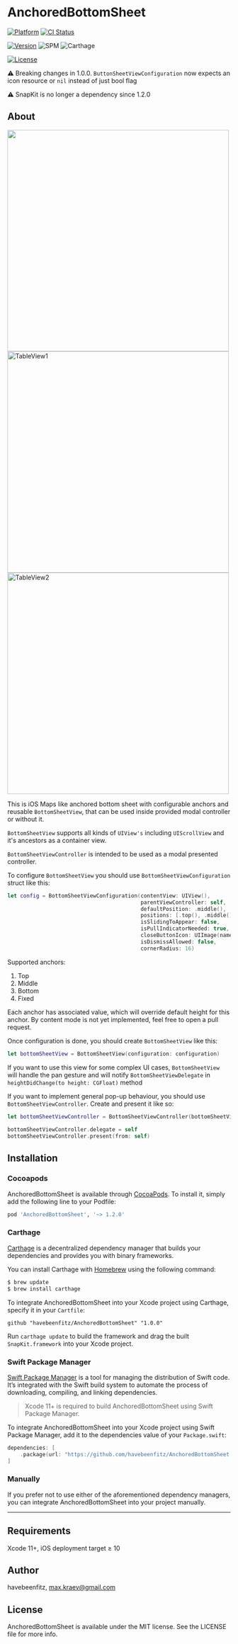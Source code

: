 # AnchoredBottomSheet
[![Platform](https://img.shields.io/cocoapods/p/AnchoredBottomSheet.svg?style=flat)](https://cocoapods.org/pods/AnchoredBottomSheet)
[![CI Status](https://img.shields.io/travis/havebeenfitz/AnchoredBottomSheet.svg?style=flat)](https://travis-ci.org/havebeenfitz/AnchoredBottomSheet)

[![Version](https://img.shields.io/cocoapods/v/AnchoredBottomSheet.svg?style=flat)](https://cocoapods.org/pods/AnchoredBottomSheet)
![SPM](https://img.shields.io/badge/spm-compatible-success)
![Carthage](https://img.shields.io/badge/carthage-compatible-success)

[![License](https://img.shields.io/cocoapods/l/AnchoredBottomSheet.svg?style=flat)](https://cocoapods.org/pods/AnchoredBottomSheet)

⚠️ Breaking changes in 1.0.0. `ButtonSheetViewConfiguration` now expects an icon resource or `nil` instead of just bool flag

⚠️ SnapKit is no longer a dependency since 1.2.0

## About

<img height="500" src="https://user-images.githubusercontent.com/31866271/117650439-5dfe6d80-b199-11eb-89d5-e8df63268827.gif"><img height="500" alt="TableView1" src="https://user-images.githubusercontent.com/31866271/117646400-60aa9400-b194-11eb-8ba5-2862c2d9a9a7.png"><img height="500" alt="TableView2" src="https://user-images.githubusercontent.com/31866271/117646396-6011fd80-b194-11eb-9320-abeee9ed3b40.png">

This is iOS Maps like anchored bottom sheet with configurable anchors and reusable `BottomSheetView`, that can be used inside provided modal controller or without it.

`BottomSheetView` supports all kinds of `UIView's` including `UIScrollView` and it's ancestors as a container view.

`BottomSheetViewController` is intended to be used as a modal presented controller.

To configure `BottomSheetView` you should use `BottomSheetViewConfiguration` struct like this:

```swift
let config = BottomSheetViewConfiguration(contentView: UIView(),
                                          parentViewController: self,
                                          defaultPosition: .middle(),
                                          positions: [.top(), .middle(), .bottom()],
                                          isSlidingToAppear: false,
                                          isPullIndicatorNeeded: true,
                                          closeButtonIcon: UIImage(named: "closeIcn)",
                                          isDismissAllowed: false,
                                          cornerRadius: 16)
```

Supported anchors: 
1. Top
2. Middle
3. Bottom
4. Fixed

Each anchor has associated value, which will override default height for this anchor.
By content mode is not yet implemented, feel free to open a pull request.

Once configuration is done, you should create `BottomSheetView` like this:
```swift
let bottomSheetView = BottomSheetView(configuration: configuration)
```

If you want to use this view for some complex UI cases, `BottomSheetView` will handle the pan gesture and will notify `BottomSheetViewDelegate` in `heightDidChange(to height: CGFloat)` method

If you want to implement general pop-up behaviour, you should use `BottomSheetViewController`. Create and present it like so:
```swift
let bottomSheetViewController = BottomSheetViewController(bottomSheetView: bottomSheetView)
        
bottomSheetViewController.delegate = self
bottomSheetViewController.present(from: self)
```


## Installation

### Cocoapods

AnchoredBottomSheet is available through [CocoaPods](https://cocoapods.org). To install
it, simply add the following line to your Podfile:

```ruby
pod 'AnchoredBottomSheet', '~> 1.2.0'
```


### Carthage

[Carthage](https://github.com/Carthage/Carthage) is a decentralized dependency manager that builds your dependencies and provides you with binary frameworks.

You can install Carthage with [Homebrew](http://brew.sh/) using the following command:

```bash
$ brew update
$ brew install carthage
```

To integrate AnchoredBottomSheet into your Xcode project using Carthage, specify it in your `Cartfile`:

```ogdl
github "havebeenfitz/AnchoredBottomSheet" "1.0.0"
```

Run `carthage update` to build the framework and drag the built `SnapKit.framework` into your Xcode project.

### Swift Package Manager

[Swift Package Manager](https://swift.org/package-manager/) is a tool for managing the distribution of Swift code. It’s integrated with the Swift build system to automate the process of downloading, compiling, and linking dependencies.

> Xcode 11+ is required to build AnchoredBottomSheet using Swift Package Manager.

To integrate AnchoredBottomSheet into your Xcode project using Swift Package Manager, add it to the dependencies value of your `Package.swift`:

```swift
dependencies: [
    .package(url: "https://github.com/havebeenfitz/AnchoredBottomSheet.git", .upToNextMajor(from: "1.0.0"))
]
```

### Manually

If you prefer not to use either of the aforementioned dependency managers, you can integrate AnchoredBottomSheet into your project manually.

---

## Requirements

Xcode 11+, iOS deployment target ≥ 10

## Author

havebeenfitz, max.kraev@gmail.com

## License

AnchoredBottomSheet is available under the MIT license. See the LICENSE file for more info.
